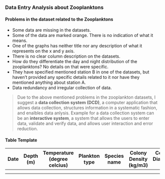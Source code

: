 ### Data Entry Analysis about Zooplanktons

#### Problems in the dataset related to the Zooplanktons

* Some data are missing in the datasets.
* Some of the data are marked orange. There is no indication of what it means.
* One of the graphs has neither title nor any description of what it represents on the x and y axis.
* There is no clear column description on the datasets.
* How do they differentiate the day and night distribution of the zooplanktons? No details on that were specific.
* They have specified mentioned station B in one of the datasets, but haven’t provided any specific details related to it nor have they mentioned anything about station A.
* Data redundancy and irregular collection of data.

> Due to the above mentioned problems in the zooplankton datasets, I suggest a  **data collection system (DCD)**, a computer application that allows data collection, structures information in a systematic fashion, and enalbles data anlysis. Example for a data collection system can be an **interactive system**, a system that allows the users to enter data, validate and verify data, and allows user interaction and error reduction.

#### Table Template 

| Date | Depth (m) | Temperature (degree celcius) | Plankton type | Species name | Colony Density (kg/m3) | Colony Diameter (m) | Time |
|------|-----------|------------------------------|---------------|--------------|------------------------|---------------------|------|
|      |           |                              |               |              |                        |                     |      |
|      |           |                              |               |              |                        |                     |      |

